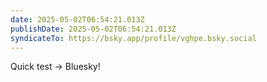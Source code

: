 ```yaml
---
date: 2025-05-02T06:54:21.013Z
publishDate: 2025-05-02T06:54:21.013Z
syndicateTo: https://bsky.app/profile/vghpe.bsky.social
---
```


Quick test → Bluesky!
